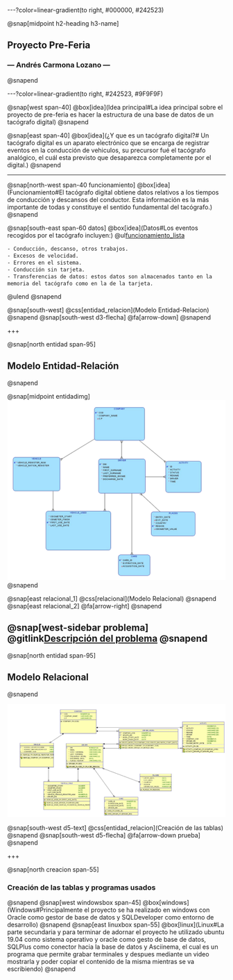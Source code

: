 ---?color=linear-gradient(to right, #000000, #242523)

@snap[midpoint h2-heading h3-name]
## Proyecto Pre-Feria
### &mdash; Andrés Carmona Lozano &mdash;
@snapend

---?color=linear-gradient(to right, #242523, #9F9F9F)

@snap[west span-40]
@box[idea](Idea principal#La idea principal sobre el proyecto de pre-feria es hacer la estructura de una base de datos de un tacógrafo digital)
@snapend

@snap[east span-40]
@box[idea](¿Y que es un tacógrafo digital?# Un tacógrafo digital es un aparato electrónico que se encarga de registrar eventos en la conducción de vehiculos, su precursor fué el tacógrafo analógico, el cuál esta previsto que desaparezca completamente por el digital.)
@snapend

---
@snap[north-west span-40 funcionamiento]
@box[idea](Funcionamiento#El tacógrafo digital obtiene datos relativos a los tiempos de conducción y descansos del conductor. Esta información es la más importante de todas y constituye el sentido fundamental del tacógrafo.)
@snapend

@snap[south-east span-60 datos]
@box[idea](Datos#Los eventos recogidos por el tacógrafo incluyen:)
@ul[funcionamiento_lista](false)

    - Conducción, descanso, otros trabajos.
    - Excesos de velocidad.
    - Errores en el sistema.
    - Conducción sin tarjeta.
    - Transferencias de datos: estos datos son almacenados tanto en la memoria del tacógrafo como en la de la tarjeta.
@ulend
@snapend

@snap[south-west]
@css[entidad_relacion](Modelo Entidad-Relacion)
@snapend
@snap[south-west d3-flecha]
@fa[arrow-down]
@snapend

+++

@snap[north entidad span-95]
## Modelo Entidad-Relación
@snapend

@snap[midpoint entidadimg]
![Modelo-Entidad_Relacion](src/images/modelo_entidad_relacion.jpg)
@snapend

@snap[east relacional_1]
@css[relacional](Modelo Relacional)
@snapend
@snap[east relacional_2]
@fa[arrow-right]
@snapend

@snap[west-sidebar problema]
@gitlink[Descripción del problema](src/statements/problema.md)
@snapend
---

@snap[north entidad span-95]
## Modelo Relacional
@snapend


![Modelo Relacional](src/images/modelo_relacional.jpg)


@snap[south-west d5-text]
@css[entidad_relacion](Creación de las tablas)
@snapend
@snap[south-west d5-flecha]
@fa[arrow-down prueba]
@snapend


+++

@snap[north creacion span-55]
### Creación de las tablas y programas usados
@snapend
@snap[west windowsbox span-45]
@box[windows](Windows#Principalmente el proyecto se ha realizado en windows con Oracle como gestor de base de datos y SQLDeveloper como entorno de desarrollo)
@snapend
@snap[east linuxbox span-55]
@box[linux](Linux#La parte secundaria y para terminar de adornar el proyecto he utilizado ubuntu 19.04 como sistema operativo y oracle como gesto de base de datos, SQLPlus como conector hacia la base de datos y Asciinema, el cual es un programa que permite grabar terminales y despues mediante un video mostrarla y poder copiar el contenido de la misma mientras se va escribiendo)
@snapend